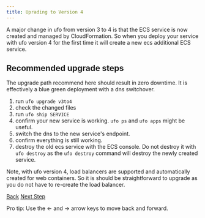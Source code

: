 ```yaml
---
title: Uprading to Version 4
---
```


A major change in ufo from version 3 to 4 is that the ECS service is now created and managed by CloudFormation. So when you deploy your service with ufo version 4 for the first time it will create a new ecs additional ECS service.

## Recommended upgrade steps

The upgrade path recommend here should result in zero downtime. It is effectively a blue green deployment with a dns switchover.

1. run `ufo upgrade v3to4`
2. check the changed files
3. run `ufo ship SERVICE`
4. confirm your new service is working. `ufo ps` and `ufo apps` might be useful.
5. switch the dns to the new service's endpoint.
6. confirm everything is still working.
7. destroy the old ecs service with the ECS console. Do not destroy it with `ufo destroy` as the `ufo destroy` command will destroy the newly created service.

Note, with ufo version 4, load balancers are supported and automatically created for web containers. So it is should be straightforward to upgrade as you do not have to re-create the load balancer.

<a id="prev" class="btn btn-basic" href="{% link _docs/params.md %}">Back</a>
<a id="next" class="btn btn-primary" href="{% link _docs/variables.md %}">Next Step</a>
<p class="keyboard-tip">Pro tip: Use the <- and -> arrow keys to move back and forward.</p>
